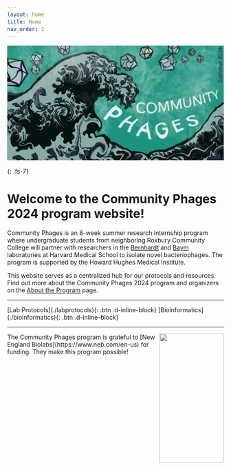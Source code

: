 ```yaml
---
layout: home
title: Home
nav_order: 1
---
```


<div class="banner-container">
    <div class="banner-img">
        <img src="assets/images/banner2024.jpeg">
    </div>
</div>

{: .fs-7}
# Welcome to the Community Phages 2024 program website!

Community Phages is an 8-week summer research internship program where undergraduate students from neighboring Roxbury Community College will partner with researchers in the [Bernhardt](http://www.bernhardtlab.com) and [Baym](https://baymlab.hms.harvard.edu) laboratories at Harvard Medical School to isolate novel bacteriophages. The program is supported by the Howard Hughes Medical Institute.

This website serves as a centralized hub for our protocols and resources. Find out more about the Community Phages 2024 program and organizers on the [About the Program](./about) page.

---

<span class="fs-9">
    [Lab Protocols](./labprotocols){: .btn .d-inline-block}
    [Bioinformatics](./bioinformatics){: .btn .d-inline-block}
</span>

---

<img style="float: right;" src="../assets/images/NEBlogo.png" width="150" height="300">
The Community Phages program is grateful to [New England Biolabs](https://www.neb.com/en-us) for funding. They make this program possible!
